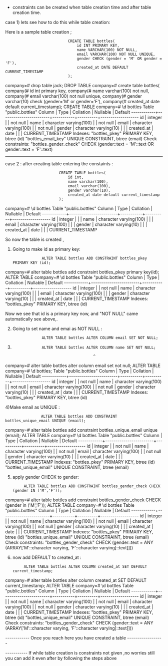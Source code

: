 - constraints can be created when table creation time and after table creation time.

case 1) lets see how to do this while table creation:

Here is a sample table creation ; 


                                CREATE TABLE bottles(
                                    id INT PRIMARY KEY,
                                    name VARCHAR(100) NOT NULL,
                                    email VARCHAR(100) NOT NULL UNIQUE,
                                    gender CHECK (gender = 'M' OR gender = 'F'),
                                    created_at DATE DEFAULT CURRENT_TIMESTAMP
                                );


company=# drop table jack;
DROP TABLE
company=# create table bottles(
company(# id int primary key,
company(# name varchar(100) not null,
company(# email varchar(100) not null unique,
company(# gender varchar(10) check (gender='M' or gender='F'),
company(# created_at date default current_timestamp);
CREATE TABLE
company=# \d bottles
                             Table "public.bottles"
   Column   |          Type          | Collation | Nullable |      Default
------------+------------------------+-----------+----------+-------------------
 id         | integer                |           | not null |
 name       | character varying(100) |           | not null |
 email      | character varying(100) |           | not null |
 gender     | character varying(10)  |           |          |
 created_at | date                   |           |          | CURRENT_TIMESTAMP
Indexes:
    "bottles_pkey" PRIMARY KEY, btree (id)
    "bottles_email_key" UNIQUE CONSTRAINT, btree (email)
Check constraints:
    "bottles_gender_check" CHECK (gender::text = 'M'::text OR gender::text = 'F'::text)




---------------------------------------------------------------------------------------------------------------

case 2 : after creating table entering the constaints :

                            CREATE TABLE bottles(
                                id int,
                                name varchar(100),
                                email varchar(100),
                                gender varchar(10),
                                created_at date default current_timestamp
                            );

company=# \d bottles
                             Table "public.bottles"
   Column   |          Type          | Collation | Nullable |      Default
------------+------------------------+-----------+----------+-------------------
 id         | integer                |           |          |
 name       | character varying(100) |           |          |
 email      | character varying(100) |           |          |
 gender     | character varying(10)  |           |          |
 created_at | date                   |           |          | CURRENT_TIMESTAMP




So now the table is created , 
1) Going to make id as primary key:

                    ALTER TABLE bottles ADD CONSTRAINT bottles_pkey PRIMARY KEY (id);

company=# alter table bottles add constraint bottles_pkey primary key(id);
ALTER TABLE
company=# \d bottles
                             Table "public.bottles"
   Column   |          Type          | Collation | Nullable |      Default
------------+------------------------+-----------+----------+-------------------
 id         | integer                |           | not null |
 name       | character varying(100) |           |          |
 email      | character varying(100) |           |          |
 gender     | character varying(10)  |           |          |
 created_at | date                   |           |          | CURRENT_TIMESTAMP
Indexes:
    "bottles_pkey" PRIMARY KEY, btree (id)


Now we see that id is a primary key now, and "NOT NULL" came automatically see above,.

2) Going to set name and emai as NOT NULL :

                    ALTER TABLE bottles ALTER COLUMN email SET NOT NULL;

3)                  ALTER TABLE bottles ALTER COLUMN name SET NOT NULL;

                                           ^
company=# alter table bottles alter column email set not null;
ALTER TABLE
company=# \d bottles;
                             Table "public.bottles"
   Column   |          Type          | Collation | Nullable |      Default
------------+------------------------+-----------+----------+-------------------
 id         | integer                |           | not null |
 name       | character varying(100) |           | not null |
 email      | character varying(100) |           | not null |
 gender     | character varying(10)  |           |          |
 created_at | date                   |           |          | CURRENT_TIMESTAMP
Indexes:
    "bottles_pkey" PRIMARY KEY, btree (id)



4)Make email as UNIQUE :


                    ALTER TABLE bottles ADD CONSTRAINT bottles_unique_email UNIQUE (email);


company=# alter table bottles add constraint bottles_unique_email unique (email);
ALTER TABLE
company=# \d bottles
                             Table "public.bottles"
   Column   |          Type          | Collation | Nullable |      Default
------------+------------------------+-----------+----------+-------------------
 id         | integer                |           | not null |
 name       | character varying(100) |           | not null |
 email      | character varying(100) |           | not null |
 gender     | character varying(10)  |           |          |
 created_at | date                   |           |          | CURRENT_TIMESTAMP
Indexes:
    "bottles_pkey" PRIMARY KEY, btree (id)
    "bottles_unique_email" UNIQUE CONSTRAINT, btree (email)



5) apply gender CHECK to gender:


            ALTER TABLE bottles ADD CONSTRAINT bottles_gender_check CHECK (gender IN ('M','F'));


company=# alter table bottles add constraint bottles_gender_check CHECK (gender in ('M','F'));
ALTER TABLE
company=# \d bottles
                             Table "public.bottles"
   Column   |          Type          | Collation | Nullable |      Default
------------+------------------------+-----------+----------+-------------------
 id         | integer                |           | not null |
 name       | character varying(100) |           | not null |
 email      | character varying(100) |           | not null |
 gender     | character varying(10)  |           |          |
 created_at | date                   |           |          | CURRENT_TIMESTAMP
Indexes:
    "bottles_pkey" PRIMARY KEY, btree (id)
    "bottles_unique_email" UNIQUE CONSTRAINT, btree (email)
Check constraints:
    "bottles_gender_check" CHECK (gender::text = ANY (ARRAY['M'::character varying, 'F'::character varying]::text[]))




6) now add DEFAULT to created_at :


            ALTER TABLE bottles ALTER COLUMN created_at SET DEFAULT current_timestamp;


company=# alter table bottles alter column created_at SET DEFAULT current_timestamp;
ALTER TABLE
company=# \d bottles
                             Table "public.bottles"
   Column   |          Type          | Collation | Nullable |      Default
------------+------------------------+-----------+----------+-------------------
 id         | integer                |           | not null |
 name       | character varying(100) |           | not null |
 email      | character varying(100) |           | not null |
 gender     | character varying(10)  |           |          |
 created_at | date                   |           |          | CURRENT_TIMESTAMP
Indexes:
    "bottles_pkey" PRIMARY KEY, btree (id)
    "bottles_unique_email" UNIQUE CONSTRAINT, btree (email)
Check constraints:
    "bottles_gender_check" CHECK (gender::text = ANY (ARRAY['M'::character varying, 'F'::character varying]::text[]))






------------ Once you reach here you have created a table ------------------


----------- If while table creation is constraints not given ,no worries still you can add it even after by following the steps above



